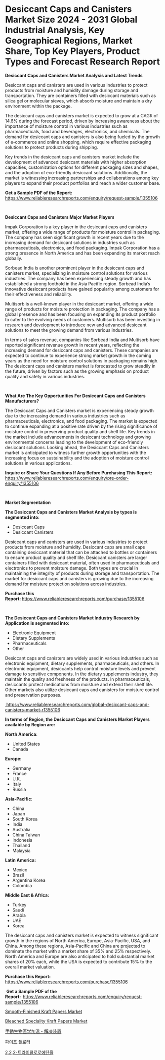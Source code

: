 <p><h1>Desiccant Caps and Canisters Market Size 2024 - 2031 Global Industrial Analysis, Key Geographical Regions, Market Share, Top Key Players, Product Types and Forecast Research Report</h1></p><p><strong>Desiccant Caps and Canisters Market Analysis and Latest Trends</strong></p>
<p><p>Desiccant caps and canisters are used in various industries to protect products from moisture and humidity damage during storage and transportation. They are containers filled with desiccant materials such as silica gel or molecular sieves, which absorb moisture and maintain a dry environment within the package.</p><p>The desiccant caps and canisters market is expected to grow at a CAGR of 14.6% during the forecast period, driven by increasing awareness about the importance of moisture control in various industries such as pharmaceuticals, food and beverages, electronics, and chemicals. The demand for desiccant caps and canisters is also being fueled by the growth of e-commerce and online shopping, which require effective packaging solutions to protect products during shipping.</p><p>Key trends in the desiccant caps and canisters market include the development of advanced desiccant materials with higher absorption capacities, customization options for different packaging sizes and shapes, and the adoption of eco-friendly desiccant solutions. Additionally, the market is witnessing increasing partnerships and collaborations among key players to expand their product portfolios and reach a wider customer base.</p></p>
<p><strong>Get a Sample PDF of the Report:&nbsp;</strong> <a href="https://www.reliableresearchreports.com/enquiry/request-sample/1355106">https://www.reliableresearchreports.com/enquiry/request-sample/1355106</a></p>
<p>&nbsp;</p>
<p><strong>Desiccant Caps and Canisters Major Market Players</strong></p>
<p><p>Impak Corporation is a key player in the desiccant caps and canisters market, offering a wide range of products for moisture control in packaging. The company has seen significant growth in recent years due to the increasing demand for desiccant solutions in industries such as pharmaceuticals, electronics, and food packaging. Impak Corporation has a strong presence in North America and has been expanding its market reach globally.</p><p>Sorbead India is another prominent player in the desiccant caps and canisters market, specializing in moisture control solutions for various industries. The company has been experiencing steady growth and has established a strong foothold in the Asia Pacific region. Sorbead India’s innovative desiccant products have gained popularity among customers for their effectiveness and reliability.</p><p>Multisorb is a well-known player in the desiccant market, offering a wide range of products for moisture protection in packaging. The company has a global presence and has been focusing on expanding its product portfolio to cater to the evolving needs of customers. Multisorb has been investing in research and development to introduce new and advanced desiccant solutions to meet the growing demand from various industries.</p><p>In terms of sales revenue, companies like Sorbead India and Multisorb have reported significant revenue growth in recent years, reflecting the increasing demand for desiccant caps and canisters. These companies are expected to continue to experience strong market growth in the coming years as the need for moisture control solutions in packaging remains high. The desiccant caps and canisters market is forecasted to grow steadily in the future, driven by factors such as the growing emphasis on product quality and safety in various industries.</p></p>
<p>&nbsp;</p>
<p><strong>What Are The Key Opportunities For Desiccant Caps and Canisters Manufacturers?</strong></p>
<p><p>The Desiccant Caps and Canisters market is experiencing steady growth due to the increasing demand in various industries such as pharmaceuticals, electronics, and food packaging. The market is expected to continue expanding at a positive rate driven by the rising significance of moisture control in preserving product quality and shelf life. Key trends in the market include advancements in desiccant technology and growing environmental concerns leading to the development of eco-friendly desiccant solutions. Looking ahead, the Desiccant Caps and Canisters market is anticipated to witness further growth opportunities with the increasing focus on sustainability and the adoption of moisture control solutions in various applications.</p></p>
<p><strong>Inquire or Share Your Questions If Any Before Purchasing This Report:</strong> <a href="https://www.reliableresearchreports.com/enquiry/pre-order-enquiry/1355106">https://www.reliableresearchreports.com/enquiry/pre-order-enquiry/1355106</a></p>
<p>&nbsp;</p>
<p><strong>Market Segmentation</strong></p>
<p><strong>The Desiccant Caps and Canisters Market Analysis by types is segmented into:</strong></p>
<p><ul><li>Desiccant Caps</li><li>Desiccant Canisters</li></ul></p>
<p><p>Desiccant caps and canisters are used in various industries to protect products from moisture and humidity. Desiccant caps are small caps containing desiccant material that can be attached to bottles or containers to ensure product quality and shelf life. Desiccant canisters are larger containers filled with desiccant material, often used in pharmaceuticals and electronics to prevent moisture damage. Both types are crucial in maintaining the integrity of products during storage and transportation. The market for desiccant caps and canisters is growing due to the increasing demand for moisture protection solutions across industries.</p></p>
<p><strong>Purchase this Report:&nbsp;</strong><a href="https://www.reliableresearchreports.com/purchase/1355106">https://www.reliableresearchreports.com/purchase/1355106</a></p>
<p>&nbsp;</p>
<p><strong>The Desiccant Caps and Canisters Market Industry Research by Application is segmented into:</strong></p>
<p><ul><li>Electronic Equipment</li><li>Dietary Supplements</li><li>Pharmaceuticals</li><li>Other</li></ul></p>
<p><p>Desiccant caps and canisters are widely used in various industries such as electronic equipment, dietary supplements, pharmaceuticals, and others. In electronic equipment, desiccants help control moisture levels and prevent damage to sensitive components. In the dietary supplements industry, they maintain the quality and freshness of the products. In pharmaceuticals, desiccants protect medications from moisture and extend their shelf life. Other markets also utilize desiccant caps and canisters for moisture control and preservation purposes.</p></p>
<p><a href="https://www.reliableresearchreports.com/global-desiccant-caps-and-canisters-market-r1355106">&nbsp;https://www.reliableresearchreports.com/global-desiccant-caps-and-canisters-market-r1355106</a></p>
<p><strong>In terms of Region, the Desiccant Caps and Canisters Market Players available by Region are:</strong></p>
<p>
    <p> <strong> North America: </strong>
        <ul>
            <li>United States</li>
            <li>Canada</li>
        </ul>
        </p> 
    <p> <strong> Europe: </strong>
        <ul>
            <li>Germany</li>
            <li>France</li>
            <li>U.K.</li>
            <li>Italy</li>
            <li>Russia</li>
        </ul>
        </p> 
    <p> <strong> Asia-Pacific: </strong>
        <ul>
            <li>China</li>
            <li>Japan</li>
            <li>South Korea</li>
            <li>India</li>
            <li>Australia</li>
            <li>China Taiwan</li>
            <li>Indonesia</li>
            <li>Thailand</li>
            <li>Malaysia</li>
        </ul>
        </p> 
    <p> <strong> Latin America: </strong>
        <ul>
            <li>Mexico</li>
            <li>Brazil</li>
            <li>Argentina Korea</li>
            <li>Colombia</li>
        </ul>
        </p> 
    <p> <strong> Middle East & Africa: </strong>
        <ul>
            <li>Turkey</li>
            <li>Saudi</li>
            <li>Arabia</li>
            <li>UAE</li>
            <li>Korea</li>
        </ul>
    </p>
    </p>
<p><p>The desiccant caps and canisters market is expected to witness significant growth in the regions of North America, Europe, Asia-Pacific, USA, and China. Among these regions, Asia-Pacific and China are projected to dominate the market with a market share of 35% and 25% respectively. North America and Europe are also anticipated to hold substantial market shares of 20% each, while the USA is expected to contribute 15% to the overall market valuation.</p></p>
<p><strong>Purchase this Report: </strong><a href="https://www.reliableresearchreports.com/purchase/1355106">https://www.reliableresearchreports.com/purchase/1355106</a></p>
<p>&nbsp;<strong>Get a Sample PDF of the Report:&nbsp;&nbsp;</strong><a href="https://www.reliableresearchreports.com/enquiry/request-sample/1355106">https://www.reliableresearchreports.com/enquiry/request-sample/1355106</a></p>
<p><strong></strong></p>
<p><p><a href="https://github.com/tamvrosiya/Market-Research-Report-List-4/blob/main/smooth-finished-kraft-papers-market.md">Smooth-Finished Kraft Papers Market</a></p><p><a href="https://github.com/pizolina/Market-Research-Report-List-5/blob/main/bleached-speciality-kraft-papers-market.md">Bleached Speciality Kraft Papers Market</a></p><p><a href="https://github.com/BrionnaBoyle/Market-Research-Report-List-1/blob/main/5253658138764.md">手動生物医学加温・解凍装置</a></p><p><a href="https://github.com/lzrvbyqzftro57/Market-Research-Report-List-2/blob/main/2605590144915.md">파이프 플로터</a></p><p><a href="https://github.com/regina00882/Market-Research-Report-List-1/blob/main/3919770144914.md">2,2,2-트라이클로로에탄올</a></p></p>